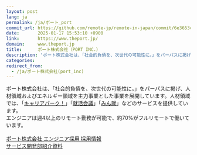 ```yaml
---
layout: post
lang: ja
permalink: /ja/ポート_port
commit_url: https://github.com/remote-jp/remote-in-japan/commit/6e3653c749b3ecef38dec06c0fbcaf6fbfc6c6e9
date:       2025-01-17 15:53:10 +0900
link:       https://www.theport.jp/
domain:     www.theport.jp
title:      ポート株式会社（PORT INC.）
description: 'ポート株式会社は、「社会的負債を、次世代の可能性に。」をパーパスに掲げ、人材領域およびエネルギー領域を主力事業とした事業を展開しています。人材領域では、「キャリアパーク！」「就活会議」「みん就」などのサービスを提供しています。 エンジニアは週4以上のリモート勤務が可能で、約70%がフルリモートで働いています。  ポート株式会社 エンジニア採用 採用情報 サービス開発部紹介資料'
categories: 
redirect_from:
  - /ja/ポート株式会社(port_inc)
---
```


<p>ポート株式会社は、「社会的負債を、次世代の可能性に。」をパーパスに掲げ、人材領域およびエネルギー領域を主力事業とした事業を展開しています。人材領域では、「<a href="https://careerpark.jp/">キャリアパーク！</a>」「<a href="https://syukatsu-kaigi.jp/">就活会議</a>」「<a href="https://www.nikki.ne.jp/">みん就</a>」などのサービスを提供しています。<br />エンジニアは週4以上のリモート勤務が可能で、約70%がフルリモートで働いています。<br /><br /><a href="https://www.theport.jp/recruit/info/engineer/">ポート株式会社 エンジニア採用 採用情報</a><br /><a href="https://speakerdeck.com/portinc/f80a16a4d62c6cfcef6da34a5838ab0d">サービス開発部紹介資料</a></p>
